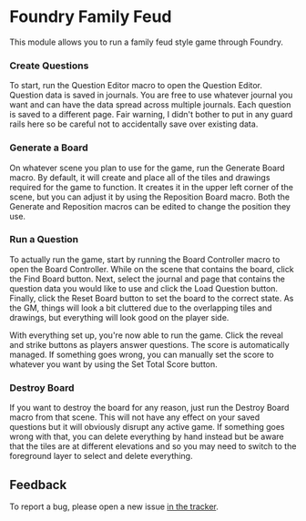 # Foundry Family Feud

This module allows you to run a family feud style game through Foundry.

### Create Questions

To start, run the Question Editor macro to open the Question Editor. Question data is saved in journals. You are free to use whatever journal you want and can have the data spread across multiple journals. Each question is saved to a different page. Fair warning, I didn't bother to put in any guard rails here so be careful not to accidentally save over existing data.

### Generate a Board

On whatever scene you plan to use for the game, run the Generate Board macro. By default, it will create and place all of the tiles and drawings required for the game to function. It creates it in the upper left corner of the scene, but you can adjust it by using the Reposition Board macro. Both the Generate and Reposition macros can be edited to change the position they use.

### Run a Question

To actually run the game, start by running the Board Controller macro to open the Board Controller. While on the scene that contains the board, click the Find Board button. Next, select the journal and page that contains the question data you would like to use and click the Load Question button. Finally, click the Reset Board button to set the board to the correct state. As the GM, things will look a bit cluttered due to the overlapping tiles and drawings, but everything will look good on the player side.

With everything set up, you're now able to run the game. Click the reveal and strike buttons as players answer questions. The score is automatically managed. If something goes wrong, you can manually set the score to whatever you want by using the Set Total Score button.

### Destroy Board

If you want to destroy the board for any reason, just run the Destroy Board macro from that scene. This will not have any effect on your saved questions but it will obviously disrupt any active game. If something goes wrong with that, you can delete everything by hand instead but be aware that the tiles are at different elevations and so you may need to switch to the foreground layer to select and delete everything.

## Feedback

To report a bug, please open a new issue [in the tracker](https://github.com/ddbrown30/foundry-family-feud/issues).
